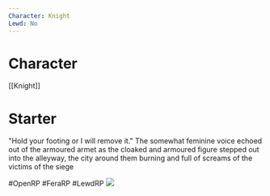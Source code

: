 ```yaml
---
Character: Knight
Lewd: No
---
```

# Character
[[Knight]]

# Starter
"Hold your footing or I will remove it." The somewhat feminine voice echoed out of the armoured armet as the cloaked and armoured figure stepped out into the alleyway, the city around them burning and full of screams of the victims of the siege

#OpenRP #FeraRP #LewdRP 
![](FSOOI7nWYAAAF0c.jpg)